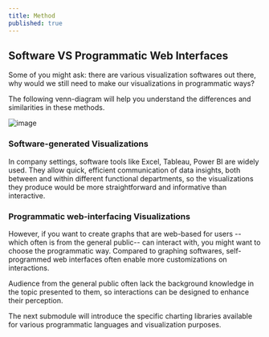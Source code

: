 ```yaml
---
title: Method
published: true
---
```


## Software VS Programmatic Web Interfaces

Some of you might ask: there are various visualization softwares out there, why would we still need to make our visualizations in programmatic ways?

The following venn-diagram will help you understand the differences and similarities in these methods.

![image](https://user-images.githubusercontent.com/53935081/145159659-335ec0b6-6feb-4cf8-a7b2-0f40259a3f5c.png)
</br>

### Software-generated Visualizations

In company settings, software tools like Excel, Tableau, Power BI are widely used. They allow quick, efficient   communication of data insights, both between and within different functional departments, so the visualizations they produce would be more straightforward and informative than interactive.
</br>

### Programmatic web-interfacing Visualizations

However, if you want to create graphs that are web-based for users -- which often is from the general public-- can interact with, you might want to choose the programmatic way. Compared to graphing softwares, self-programmed web interfaces often enable more customizations on interactions. 

Audience from the general public often lack the background knowledge in the topic presented to them, so interactions can be designed to enhance their perception. 

The next submodule will introduce the specific charting libraries available for various programmatic languages and visualization purposes. 
